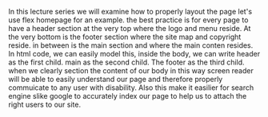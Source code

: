 In this lecture series we will examine how to properly layout the page
let's use flex homepage for an example.
the best practice is for every page to have a header section at the very top where the logo and menu reside.
At the very bottom is the footer section where the site map and copyright reside.
 in between is the main section and where the main conten resides.
In html code, we can easily model this, inside the body, we can write header as the first child.
main as the second child. 
The footer as the third child.
when we clearly section the content of our body in this way
screen reader will be able to  easily understand our page and therefore properly commuicate to any user with disability.
Also this make it easilier for search engine slike google to accurately index our page to help us to attach the right users to our site.
